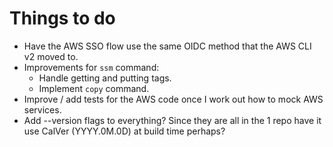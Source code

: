 # Things to do

* Have the AWS SSO flow use the same OIDC method that the AWS CLI v2 moved to.
* Improvements for `ssm` command:
  * Handle getting and putting tags.
  * Implement `copy` command.
* Improve / add tests for the AWS code once I work out how to mock AWS services.
* Add --version flags to everything? Since they are all in the 1 repo have it use CalVer (YYYY.0M.0D) at build time perhaps?
